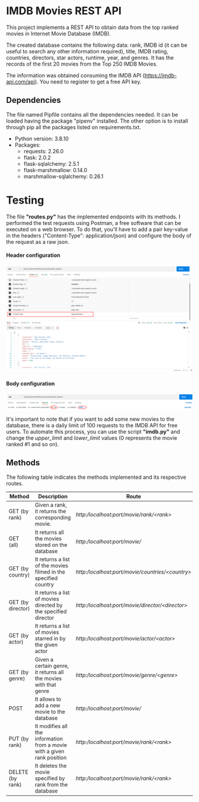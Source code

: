 # IMDB Movies REST API

This project implements a REST API to obtain data from the top ranked movies in Internet Movie Database (IMDB).

The created database contains the following data: rank, IMDB id (it can be useful to search any other information required), title, IMDB rating, countries, directors, star actors, runtime, year, and genres. 
It has the records of the first 20 movies from the Top 250 IMDB Movies.

The information was obtained consuming the IMDB API (https://imdb-api.com/api). You need to register to get a free API key.

## Dependencies

The file named Pipfile contains all the dependencies needed. It can be loaded having the package "pipenv" installed.
The other option is to install through pip all the packages listed on requirements.txt.

* Python version: 3.8.10
* Packages:
  - requests: 2.26.0
  - flask: 2.0.2
  - flask-sqlalchemy: 2.5.1
  - flask-marshmallow: 0.14.0
  - marshmallow-sqlalchemy: 0.26.1

# Testing

The file __"routes.py"__ has the implemented endpoints with its methods. I performed the test requests using Postman, a free software that can be executed on a web browser.
To do that, you'll have to add a pair key-value in the headers ("Content-Type": application/json) and configure the body of the request as a raw json.

#### Header configuration
![Header Configuration](https://github.com/meligatti/imdb-movie-rest-api/blob/master/imgs/header.png)
#### Body configuration
![Body Configuration](https://github.com/meligatti/imdb-movie-rest-api/blob/master/imgs/body_json.png)

It's important to note that if you want to add some new movies to the database, there is a daily limit of 100 requests to the IMDB API for free users. To automate this process, you can use the script __"imdb.py"__ and change the _upper_limit_ and _lower_limit_ values (0 represents the movie ranked #1 and so on). 

## Methods

The following table indicates the methods implemented and its respective routes. 

| Method | Description | Route |
|--------|-------------|-------|
 GET (by rank)    | Given a rank, it returns the corresponding movie. |  _http:/localhost:port/movie/rank/\<rank>_
 GET (all) | It returns all the movies stored on the database | _http:/localhost:port/movie/_
 | GET (by country) | It returns a list of the movies filmed in the specified country | _http:/localhost:port/movie/countries/\<country>_
 | GET (by director) | It returns a list of movies directed by the specified director | _http:/localhost:port/movie/director/\<director>_
 | GET (by actor) | It returns a list of movies starred in by the given actor | _http:/localhost:port/movie/actor/\<actor>_
 GET (by genre) | Given a certain genre, it returns all the movies with that genre | _http:/localhost:port/movie/genre/\<genre>_
 | POST | It allows to add a new movie to the database | _http:/localhost:port/movie/_
 | PUT (by rank) | It modifies all the information from a movie with a given rank position | _http:/localhost:port/movie/rank/\<rank>_
 | DELETE (by rank) | It deletes the movie specified by rank from the database | _http:/localhost:port/movie/rank/\<rank>_
